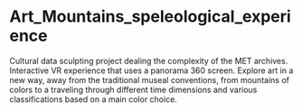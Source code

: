 # Art_Mountains_speleological_experience
Cultural data sculpting project dealing the complexity of the MET archives. Interactive VR experience that uses a panorama 360 screen. Explore art in a new way, away from the traditional museal conventions, from mountains of colors to a traveling through different time dimensions and various classifications based on a main color choice. 
